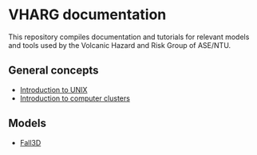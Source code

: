 # VHARG documentation

This repository compiles documentation and tutorials for relevant models and tools used by the Volcanic Hazard and Risk Group of ASE/NTU.

## General concepts
- [Introduction to UNIX](https://github.com/vharg/VHARG-Documentation/blob/master/Cluster/UNIX.md)
- [Introduction to computer clusters](https://github.com/vharg/VHARG-Documentation/blob/master/Cluster/komodo.md)

## Models
- [Fall3D](https://github.com/vharg/VHARG-Documentation/blob/master/Fall3D/Fall3D.md) 